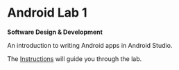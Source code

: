 # Android Lab 1
**Software Design & Development**

An introduction to writing Android apps in Android Studio.

The [Instructions](Lab1_AndroidBasics.pdf) will guide you through the lab.
